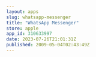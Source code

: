```yaml
---
layout: apps
slug: whatsapp-messenger
title: "WhatsApp Messenger"
store: apple
app_id: 310633997
date: 2023-07-26T21:01:31Z
published: 2009-05-04T02:43:49Z
---
```

